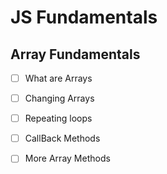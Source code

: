 # JS Fundamentals
## Array Fundamentals
- [ ] What are Arrays
- [ ] Changing Arrays
- [ ] Repeating loops
- [ ] CallBack Methods
- [ ] More Array Methods

